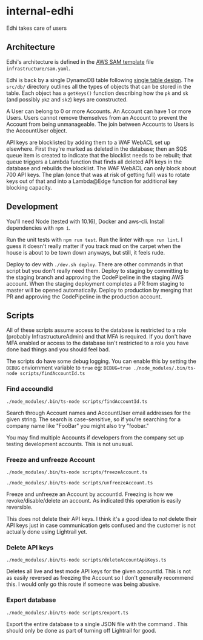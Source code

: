 # internal-edhi
Edhi takes care of users

## Architecture

Edhi's architecture is defined in the [AWS SAM template](https://docs.aws.amazon.com/serverless-application-model/latest/developerguide/sam-specification-template-anatomy.html) file `infrastructure/sam.yaml`.

Edhi is back by a single DynamoDB table following [single table design](https://www.alexdebrie.com/posts/dynamodb-single-table/).  The `src/db/` directory outlines all the types of objects that can be stored in the table.  Each object has a `getKeys()` function describing how the `pk` and `sk` (and possibly `pk2` and `sk2`) keys are constructed.

A User can belong to 0 or more Accounts.  An Account can have 1 or more Users.  Users cannot remove themselves from an Account to prevent the Account from being unmanageable.  The join between Accounts to Users is the AccountUser object.

API keys are blocklisted by adding them to a WAF WebACL set up elsewhere.  First they're marked as deleted in the database; then an SQS queue item is created to indicate that the blocklist needs to be rebuilt; that queue triggers a Lambda function that finds all deleted API keys in the database and rebuilds the blocklist.  The WAF WebACL can only block about 700 API keys.  The plan (once that was at risk of getting full) was to rotate keys out of that and into a Lambda@Edge function for additional key blocking capacity.

## Development

You'll need Node (tested with 10.16), Docker and aws-cli.  Install dependencies with `npm i`.

Run the unit tests with `npm run test`.  Run the linter with `npm run lint`.  I guess it doesn't really matter if you track mud on the carpet when the house is about to be town down anyways, but still, it feels rude.

Deploy to dev with `./dev.sh deploy`.  There are other commands in that script but you don't really need them.  Deploy to staging by committing to the staging branch and approving the CodePipeline in the staging AWS account.  When the staging deployment completes a PR from staging to master will be opened automatically.  Deploy to production by merging that PR and approving the CodePipeline in the production account.

## Scripts

All of these scripts assume access to the database is restricted to a role (probably InfrastructureAdmin) and that MFA is required.  If you don't have MFA enabled or access to the database isn't restricted to a role you have done bad things and you should feel bad.

The scripts do have some debug logging.  You can enable this by setting the `DEBUG` enviornment variable to `true` eg: `DEBUG=true ./node_modules/.bin/ts-node scripts/findAccountId.ts`

### Find accoundId

`./node_modules/.bin/ts-node scripts/findAccountId.ts`

Search through Account names and AccountUser email addresses for the given string.  The search is case-sensitive, so if you're searching for a company name like "FooBar" you might also try "foobar."

You may find multiple Accounts if developers from the company set up testing development accounts.  This is not unusual.

### Freeze and unfreeze Account

`./node_modules/.bin/ts-node scripts/freezeAccount.ts`

`./node_modules/.bin/ts-node scripts/unfreezeAccount.ts`

Freeze and unfreeze an Account by accountId.  Freezing is how we revoke/disable/delete an account.  As indicated this operation is easily reversible.

This does not delete their API keys.  I think it's a good idea to *not* delete their API keys just in case communication gets confused and the customer is not actually done using Lightrail yet.

### Delete API keys

`./node_modules/.bin/ts-node scripts/deleteAccountApiKeys.ts`

Deletes all live and test mode API keys for the given accountId.  This is not as easily reversed as freezing the Account so I don't generally recommend this.  I would only go this route if someone was being abusive.

### Export database

`./node_modules/.bin/ts-node scripts/export.ts`

Export the entire database to a single JSON file with the command .  This should only be done as part of turning off Lightrail for good.
